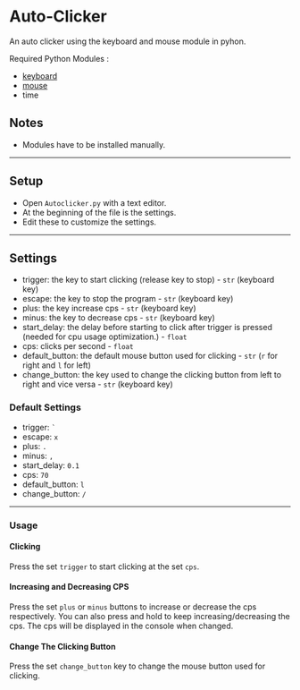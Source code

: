 # Auto-Clicker

An auto clicker using the keyboard and mouse module in pyhon.

Required Python Modules :
- [keyboard](http://github.com/boppreh/keyboard)
- [mouse](http://github.com/boppreh/mouse)
- time

## Notes
- Modules have to be installed manually.
---
## Setup
- Open `Autoclicker.py` with a text editor.
- At the beginning of the file is the settings.
- Edit these to customize the settings.
---
## Settings
- trigger: the key to start clicking (release key to stop) - `str` (keyboard key)
- escape: the key to stop the program - `str` (keyboard key)
- plus: the key increase cps - `str` (keyboard key)
- minus: the key to decrease cps - `str` (keyboard key)
- start_delay: the delay before starting to click after trigger is pressed (needed for cpu usage optimization.) - `float`
- cps: clicks per second - `float`
- default_button: the default mouse button used for clicking - `str` (`r` for right and `l` for left)
- change_button: the key used to change the clicking button from left to right and vice versa - `str` (keyboard key)

### Default Settings
- trigger: `` ` ``
- escape: `x`
- plus: `.`
- minus: `,`
- start_delay: `0.1`
- cps: `70`
- default_button: `l`
- change_button: `/`
---
### Usage
#### Clicking
Press the set `trigger` to start clicking at the set `cps`.
#### Increasing and Decreasing CPS
Press the set `plus` or `minus` buttons to increase or decrease the cps respectively. You can also press and hold to keep increasing/decreasing the cps. The cps will be displayed in the console when changed.
#### Change The Clicking Button
Press the set `change_button` key to change the mouse button used for clicking.
